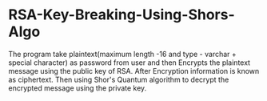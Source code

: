 # RSA-Key-Breaking-Using-Shors-Algo
The program take plaintext(maximum length -16 and type - varchar + special character) as password from user and then Encrypts the plaintext message using the public key of RSA. After Encryption information is known as ciphertext. Then using Shor's Quantum algorithm to decrypt the encrypted message using the private key.
